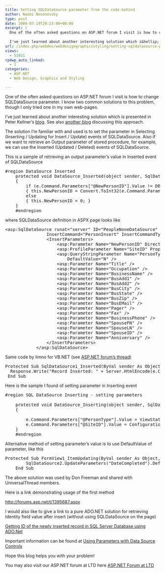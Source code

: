 ```yaml
---
title: Setting SQLDataSource parameter from the code-behind
author: Naomi Nosonovsky
type: post
date: 2009-07-19T20:23:00+00:00
excerpt: |
  One of the often asked questions on ASP.NET forum I visit is how to change SQLDataSource parameter. I know two common solutions to this problem, though I only tried one in my own web-pages.
  
  I've just learned about another interesting solution which i&hellip;
url: /index.php/webdev/webdesigngraphicsstyling/setting-sqldatasource-parameter-from-the/
views:
  - 51011
rp4wp_auto_linked:
  - 1
categories:
  - ASP.NET
  - Web Design, Graphics and Styling

---
```

One of the often asked questions on ASP.NET forum I visit is how to change SQLDataSource parameter. I know two common solutions to this problem, though I only tried one in my own web-pages.

I&#8217;ve just learned about another interesting solution which is presented in Peter Kellner&#8217;s [blog][1]. See also [another blog][2] discussing this approach.

The solution I&#8217;m familiar with and used is to set the parameter in Selecting (Inserting / Updating for Insert / Update) events of SQLDataSource. Also if we want to retrieve an Output parameter of stored procedure, for example, we can use the Inserted (Updated / Deleted) events of SQLDataSource.

This is a sample of retrieving an output parameter&#8217;s value in Inserted event of SQLDataSource

<pre>#region DataSource Inserted
    protected void DataSource_Inserted(object sender, SqlDataSourceStatusEventArgs e)
    {
        if (e.Command.Parameters["@NewPersonID"].Value != DBNull.Value)
        { this.NewPersonID = Convert.ToInt32(e.Command.Parameters["@NewPersonID"].Value); }
        else
        { this.NewPersonID = 0; }
    }
    #endregion</pre>

where SQLDataSource definition in ASPX page looks like

<pre>&lt;asp:SqlDataSource runat="server" ID="PeopleNoneDataSource" ConnectionString="&lt;%$ ConnectionStrings:FCCMSConnectionString %&gt;"
                InsertCommand="PersonInsert" InsertCommandType="StoredProcedure" OnInserted="DataSource_Inserted"&gt;
                &lt;InsertParameters&gt;
                    &lt;asp:Parameter Name="NewPersonID" Direction="Output" Type="Int32" /&gt;
                    &lt;asp:ProfileParameter Name="SiteID" PropertyName="SiteID" Type="Int32" /&gt;
                    &lt;asp:QueryStringParameter Name="PersonType" QueryStringField="ptype" Type="Char"
                        DefaultValue="N" /&gt;
                    &lt;asp:Parameter Name="Title" /&gt;
                    &lt;asp:Parameter Name="Occupation" /&gt;
                    &lt;asp:Parameter Name="BusinessName" /&gt;
                    &lt;asp:Parameter Name="BusAdd1" /&gt;
                    &lt;asp:Parameter Name="BusAdd2" /&gt;
                    &lt;asp:Parameter Name="BusCity" /&gt;
                    &lt;asp:Parameter Name="BusState" /&gt;
                    &lt;asp:Parameter Name="BusZip" /&gt;
                    &lt;asp:Parameter Name="BusEMail" /&gt;
                    &lt;asp:Parameter Name="Pager" /&gt;
                    &lt;asp:Parameter Name="Fax" /&gt;
                    &lt;asp:Parameter Name="BusinessPhone" /&gt;
                    &lt;asp:Parameter Name="SpouseFN" /&gt;
                    &lt;asp:Parameter Name="SpouseLN" /&gt;
                    &lt;asp:Parameter Name="SpouseID" /&gt;
                    &lt;asp:Parameter Name="Anniversary" /&gt;
                &lt;/InsertParameters&gt;
            &lt;/asp:SqlDataSource&gt;</pre>

Same code by limno for VB.NET (see [ASP.NET forum&#8217;s thread][3])

<pre>Protected Sub SqlDataSource1_Inserted(ByVal sender As Object, ByVal e As   System.Web.UI.WebControls.SqlDataSourceStatusEventArgs)
  Response.Write("Record Inserted: " + Server.HtmlEncode(e.Command.Parameters("@ContactID").Value.ToString()) + "&lt;br/&gt;")   
 End Sub  </pre>

Here is the sample I found of setting parameter in Inserting event

<pre>#region SQL DataSource Inserting - setting parameters

    protected void DataSource_Inserting(object sender, SqlDataSourceCommandEventArgs e)
    {
   
        e.Command.Parameters["@PersonType"].Value = ViewState["PersonType"];//this.PersonType ;
        e.Command.Parameters["@SiteID"].Value = ConfigurationManager.AppSettings["SiteID"]; 
    }
    #endregion</pre>

Alternative method of setting parameter&#8217;s value is to use DefaultValue of parameter, like this

<pre>Protected Sub FormView1_ItemUpdating(ByVal sender As Object, ByVal e As System.Web.UI.WebControls.FormViewUpdateEventArgs) Handles FormView1.ItemUpdating
		SqlDataSource2.UpdateParameters("DateCompleted").DefaultValue = Now()
	End Sub</pre>

The above solution was used by Don Freeman and shared with UniversalThread members.

Here is a link demonstrating usage of the first method

http://forums.asp.net/t/1395687.aspx

I would also like to give a link to a pure ADO.NET solution for retrieving Identity field value after insert (without using SQLDataSource on the page)
  
[Getting ID of the newly inserted record in SQL Server Database using ADO.Net][4] 

Important information can be found at [Using Parameters with Data Source Controls][5]

Hope this blog helps you with your problem!

You may also visit our ASP.NET forum at LTD here [ASP.NET Forum at LTD][6]

 [1]: http://peterkellner.net/2006/09/18/expressionbuilderidentity/
 [2]: http://weblogs.asp.net/infinitiesloop/archive/2006/08/09/The-CodeExpressionBuilder.aspx
 [3]: http://forums.asp.net/p/1455158/3332004.aspx#3332004
 [4]: http://www.aspsnippets.com/post/2009/05/27/Get-ID-of-the-newly-inserted-record-in-SQL-Server-using-ADONet.aspx
 [5]: http://msdn.microsoft.com/en-us/library/xt50s8kz.aspx
 [6]: http://forum.ltd.local/viewforum.php?f=27